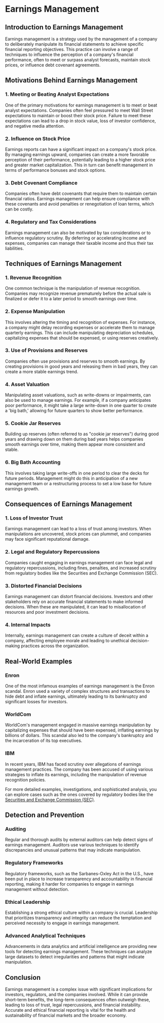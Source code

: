 # Earnings Management

## Introduction to Earnings Management

Earnings management is a strategy used by the management of a company to deliberately manipulate its financial statements to achieve specific financial reporting objectives. This practice can involve a range of techniques to influence the perception of a company's financial performance, often to meet or surpass analyst forecasts, maintain stock prices, or influence debt covenant agreements.

## Motivations Behind Earnings Management

### 1. Meeting or Beating Analyst Expectations

One of the primary motivations for earnings management is to meet or beat analyst expectations. Companies often feel pressured to meet Wall Street expectations to maintain or boost their stock price. Failure to meet these expectations can lead to a drop in stock value, loss of investor confidence, and negative media attention.

### 2. Influence on Stock Price

Earnings reports can have a significant impact on a company's stock price. By managing earnings upward, companies can create a more favorable perception of their performance, potentially leading to a higher stock price and greater market capitalization. This in turn can benefit management in terms of performance bonuses and stock options.

### 3. Debt Covenant Compliance

Companies often have debt covenants that require them to maintain certain financial ratios. Earnings management can help ensure compliance with these covenants and avoid penalties or renegotiation of loan terms, which can be costly.

### 4. Regulatory and Tax Considerations

Earnings management can also be motivated by tax considerations or to influence regulatory scrutiny. By deferring or accelerating income and expenses, companies can manage their taxable income and thus their tax liabilities.

## Techniques of Earnings Management

### 1. Revenue Recognition

One common technique is the manipulation of revenue recognition. Companies may recognize revenue prematurely before the actual sale is finalized or defer it to a later period to smooth earnings over time.

### 2. Expense Manipulation

This involves altering the timing and recognition of expenses. For instance, a company might delay recording expenses or accelerate them to manage quarterly earnings. This can include manipulating depreciation schedules, capitalizing expenses that should be expensed, or using reserves creatively.

### 3. Use of Provisions and Reserves

Companies often use provisions and reserves to smooth earnings. By creating provisions in good years and releasing them in bad years, they can create a more stable earnings trend.

### 4. Asset Valuation

Manipulating asset valuations, such as write-downs or impairments, can also be used to manage earnings. For example, if a company anticipates poor performance, it might take a large write-down in one quarter to create a 'big bath,' allowing for future quarters to show better performance.

### 5. Cookie Jar Reserves

Building up reserves (often referred to as "cookie jar reserves") during good years and drawing down on them during bad years helps companies smooth earnings over time, making them appear more consistent and stable.

### 6. Big Bath Accounting

This involves taking large write-offs in one period to clear the decks for future periods. Management might do this in anticipation of a new management team or a restructuring process to set a low base for future earnings growth.

## Consequences of Earnings Management

### 1. Loss of Investor Trust

Earnings management can lead to a loss of trust among investors. When manipulations are uncovered, stock prices can plummet, and companies may face significant reputational damage.

### 2. Legal and Regulatory Repercussions

Companies caught engaging in earnings management can face legal and regulatory repercussions, including fines, penalties, and increased scrutiny from regulatory bodies like the Securities and Exchange Commission (SEC).

### 3. Distorted Financial Decisions

Earnings management can distort financial decisions. Investors and other stakeholders rely on accurate financial statements to make informed decisions. When these are manipulated, it can lead to misallocation of resources and poor investment decisions.

### 4. Internal Impacts

Internally, earnings management can create a culture of deceit within a company, affecting employee morale and leading to unethical decision-making practices across the organization.

## Real-World Examples

### Enron

One of the most infamous examples of earnings management is the Enron scandal. Enron used a variety of complex structures and transactions to hide debt and inflate earnings, ultimately leading to its bankruptcy and significant losses for investors.

### WorldCom

WorldCom's management engaged in massive earnings manipulation by capitalizing expenses that should have been expensed, inflating earnings by billions of dollars. This scandal also led to the company's bankruptcy and the incarceration of its top executives.

### IBM

In recent years, IBM has faced scrutiny over allegations of earnings management practices. The company has been accused of using various strategies to inflate its earnings, including the manipulation of revenue recognition policies.

For more detailed examples, investigations, and sophisticated analysis, you can explore cases such as the ones covered by regulatory bodies like the [Securities and Exchange Commission (SEC)](https://www.sec.gov).

## Detection and Prevention

### Auditing

Regular and thorough audits by external auditors can help detect signs of earnings management. Auditors use various techniques to identify discrepancies and unusual patterns that may indicate manipulation.

### Regulatory Frameworks

Regulatory frameworks, such as the Sarbanes-Oxley Act in the U.S., have been put in place to increase transparency and accountability in financial reporting, making it harder for companies to engage in earnings management without detection.

### Ethical Leadership

Establishing a strong ethical culture within a company is crucial. Leadership that prioritizes transparency and integrity can reduce the temptation and perceived necessity to engage in earnings management.

### Advanced Analytical Techniques

Advancements in data analytics and artificial intelligence are providing new tools for detecting earnings management. These techniques can analyze large datasets to detect irregularities and patterns that might indicate manipulation.

## Conclusion

Earnings management is a complex issue with significant implications for investors, regulators, and the companies involved. While it can provide short-term benefits, the long-term consequences often outweigh these, leading to loss of trust, legal repercussions, and financial instability. Accurate and ethical financial reporting is vital for the health and sustainability of financial markets and the broader economy.
